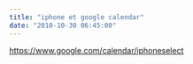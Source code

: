 ```yaml
---
title: "iphone et google calendar"
date: "2010-10-30 06:45:00"
---
```

https://www.google.com/calendar/iphoneselect
